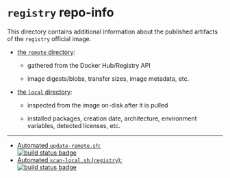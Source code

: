 # `registry` repo-info

This directory contains additional information about the published artifacts of the `registry` official image.

-	[the `remote` directory](remote/):

	-	gathered from the Docker Hub/Registry API

	-	image digests/blobs, transfer sizes, image metadata, etc.

-	[the `local` directory](local/):

	-	inspected from the image on-disk after it is pulled

	-	installed packages, creation date, architecture, environment variables, detected licenses, etc.

---

-	[Automated `update-remote.sh`:  
	![build status badge](https://doi-janky.infosiftr.net/job/repo-info/job/remote/badge/icon)](https://doi-janky.infosiftr.net/job/repo-info/job/remote/)
-	[Automated `scan-local.sh` (`registry`):  
	![build status badge](https://doi-janky.infosiftr.net/job/repo-info/job/local/job/registry/badge/icon)](https://doi-janky.infosiftr.net/job/repo-info/job/local/job/registry)
